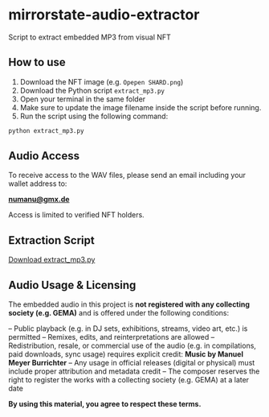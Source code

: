 # mirrorstate-audio-extractor

Script to extract embedded MP3 from visual NFT

## How to use

1. Download the NFT image (e.g. `Opepen SHARD.png`)
2. Download the Python script `extract_mp3.py`
3. Open your terminal in the same folder
4. Make sure to update the image filename inside the script before running.
5. Run the script using the following command:

```bash
python extract_mp3.py
```
## Audio Access

To receive access to the WAV files, please send an email including your wallet address to:

**numanu@gmx.de**

Access is limited to verified NFT holders.

## Extraction Script

[Download extract_mp3.py](https://raw.githubusercontent.com/numanu107/mirrorstate-audio-extractor/refs/heads/main/extract_mp3.py)

## Audio Usage & Licensing
The embedded audio in this project is **not registered with any collecting society (e.g. GEMA)** and is offered under the following conditions:

– Public playback (e.g. in DJ sets, exhibitions, streams, video art, etc.) is permitted
– Remixes, edits, and reinterpretations are allowed
– Redistribution, resale, or commercial use of the audio (e.g. in compilations, paid downloads, sync usage) requires explicit credit: 
**Music by Manuel Meyer Burrichter**
– Any usage in official releases (digital or physical) must include proper attribution and metadata credit
– The composer reserves the right to register the works with a collecting society (e.g. GEMA) at a later date

**By using this material, you agree to respect these terms.**
